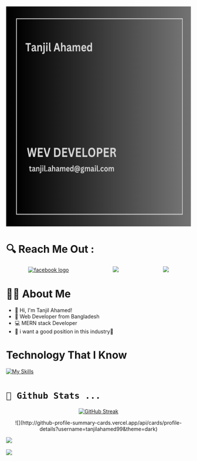 

<img
  src="https://raw.githubusercontent.com/tanjilahamed99/tanjilahamed99/main/image/Black%20Pink%20Bold%20Elegant%20Monogram%20Personal%20Brand%20Logo%20(1).png"
  alt="Alt text"
  title="Optional title"
  style="display: inline-block; margin: 0 auto; width: 100% ; height: 600px">


# 🔍 Reach Me Out :
  <div style='display:flex' align='center'>
  <a style="margin: auto" href="https://www.facebook.com/BoTKT78"> 
  <img style="margin: auto" src="https://camo.githubusercontent.com/a428615fd6da3270eb06aab64c919a9019487046fdaefbca9ac0d51b17937e26/68747470733a2f2f696d672e736869656c64732e696f2f7374617469632f76313f6d6573736167653d46616365626f6f6b266c6f676f3d66616365626f6f6b266c6162656c3d26636f6c6f723d313837374632266c6f676f436f6c6f723d7768697465266c6162656c436f6c6f723d267374796c653d666f722d7468652d6261646765" alt="facebook logo" data-canonical-src="https://img.shields.io/static/v1?message=Facebook&logo=facebook&label=&color=1877F2&logoColor=white&labelColor=&style=for-the-badge"></a>

  <a style="margin:auto" href="mailto:tanjil.ahamed0199@gmail.com"> 
  <img style="margin:auto" src="https://img.shields.io/badge/Gmail-D14836?style=for-the-badge&logo=gmail&logoColor=white"></a>

  <a style="margin:auto" href="https://www.linkedin.com/in/tanjil-ahamed"> 
  <img style="margin:auto" src="https://camo.githubusercontent.com/4b17bf96ec09910d620801bf4537933731403ed2e8dca4bbf973ace4ae65ae4f/68747470733a2f2f696d672e736869656c64732e696f2f7374617469632f76313f6d6573736167653d4c696e6b6564496e266c6f676f3d6c696e6b6564696e266c6162656c3d26636f6c6f723d303037374235266c6f676f436f6c6f723d7768697465266c6162656c436f6c6f723d267374796c653d666f722d7468652d6261646765"></a>
  </div>

# 👩‍💻 About Me
- 👋 Hi, I'm Tanjil Ahamed!
- 🚀 Web Developer from Bangladesh
- 💻 MERN stack Developer
- 🎯 i want a good position in this industry🚀


# Technology That I Know
[![My Skills](https://skillicons.dev/icons?i=js,html,css,tailwind,react,nodejs,firebase,expressjs,mongodb)](https://skillicons.dev)



# <code>🔭 Github Stats ...</code>
<div align="center">  

[![GitHub Streak](https://github-readme-streak-stats.herokuapp.com?user=tanjilahamed99&theme=nightfox&hide_border=true)](https://git.io/streak-stats)
</div>

<div align="center">
![](http://github-profile-summary-cards.vercel.app/api/cards/profile-details?username=tanjilahamed99&theme=dark)
</div>

![](http://github-profile-summary-cards.vercel.app/api/cards/stats?username=tanjilahamed99&theme=dark)


![](http://github-profile-summary-cards.vercel.app/api/cards/repos-per-language?username=tanjilahamed99&theme=dark)


